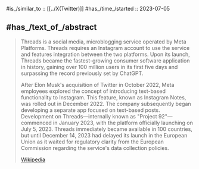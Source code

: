 
#is_/similar_to :: [[../X(Twitter)]] 
#has_/time_/started :: 2023-07-05 

## #has_/text_of_/abstract 

> Threads  is a social media, microblogging service operated by Meta Platforms. 
> Threads requires an Instagram account to use the service and features integration between the two platforms. 
> Upon its launch, Threads became the fastest-growing consumer software application in history, 
> gaining over 100 million users in its first five days and surpassing the record previously set by ChatGPT.
>
> After Elon Musk's acquisition of Twitter in October 2022, Meta employees explored the concept of introducing text-based functionality to Instagram. 
> This feature, known as Instagram Notes, was rolled out in December 2022. 
> The company subsequently began developing a separate app focused on text-based posts. 
> Development on Threads—internally known as "Project 92"—commenced in January 2023, with the platform officially launching on July 5, 2023. 
> Threads immediately became available in 100 countries, but until December 14, 2023 had delayed its launch in the European Union 
> as it waited for regulatory clarity from the European Commission regarding the service's data collection policies.
>
> [Wikipedia](https://en.wikipedia.org/wiki/Threads%20(social%20network)) 


